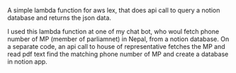 A simple lambda function for aws lex, that does api call to query a notion database and returns the json data.

I used this lambda function at one of my chat bot, who woul fetch phone number of MP (member of parliamnet) in Nepal, from a notion database.
On a separate code, an api call to house of representative fetches the MP and read pdf text find the matching phone number of MP and create a database in notion app.
